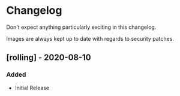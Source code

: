 # Changelog
Don't expect anything particularly exciting in this changelog.

Images are always kept up to date with regards to security patches.

## [rolling] - 2020-08-10
### Added
- Initial Release
